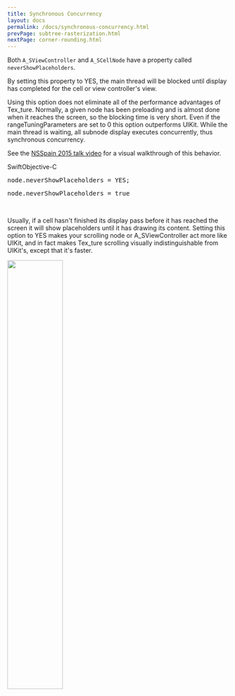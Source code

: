 ```yaml
---
title: Synchronous Concurrency
layout: docs
permalink: /docs/synchronous-concurrency.html
prevPage: subtree-rasterization.html
nextPage: corner-rounding.html
---
```


Both `A_SViewController` and `A_SCellNode` have a property called `neverShowPlaceholders`.  

By setting this property to YES, the main thread will be blocked until display has completed for the cell or view controller's view.

Using this option does not eliminate all of the performance advantages of Tex_ture. Normally, a given node has been preloading and is almost done when it reaches the screen, so the blocking time is very short.  Even if the rangeTuningParameters are set to 0 this option outperforms UIKit.  While the main thread is waiting, all subnode display executes concurrently, thus synchronous concurrency.

See the <a href="goo.gl/KJijuX">NSSpain 2015 talk video</a> for a visual walkthrough of this behavior.

<div class = "highlight-group">
<span class="language-toggle"><a data-lang="swift" class="swiftButton">Swift</a><a data-lang="objective-c" class = "active objcButton">Objective-C</a></span>
<div class = "code">
  <pre lang="objc" class="objcCode">
node.neverShowPlaceholders = YES;
</pre>
<pre lang="swift" class = "swiftCode hidden">
node.neverShowPlaceholders = true
</pre>
</div>
</div>
<br>

Usually, if a cell hasn't finished its display pass before it has reached the screen it will show placeholders until it has drawing its content.  Setting this option to YES makes your scrolling node or A_SViewController act more like UIKit, and in fact makes Tex_ture scrolling visually indistinguishable from UIKit's, except that it's faster.

<img src="/static/images/synchronous-concurrency.jpg" width="50%">
